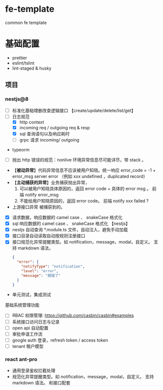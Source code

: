 # fe-template
common fe template


# 基础配置
- prettier
- eslint/tslint 
- lint-staged & husky 

## 项目

### nestjs@8
- [ ] 标准化基础增删改查逻辑接口 【create/update/delete/list/get】
- [ ] 日志规范
  - [x] http context 
  - [x] incoming req / outgoing req & resp 
  - [x] sql 查询语句以及响应耗时 
  - [ ] grpc 请求 incoming/ outgoing 
- typeorm 
- [ ]  抛出 http 错误的规范：nonlive 环境异常信息尽可能详尽，带 stack 。
  - 【**被动异常**】代码异常信息不应该被用户知晓。统一响应 error_code = -1 + error_msg server error （例如 xxx undefined ，duplicated record）
  - 【**主动捕获的异常**】业务捕获抛出异常，
    1. 可以被用户知晓具体原因的，返回 error code + 具体的 error msg 。 前端 notify error_msg
    2. 不能给用户知晓原因的，返回 error code。 前端 notify xxx failed ?
  - 上游接口异常 被捕获到的。
- [x] 请求数据，响应数据的 camel case 、 snakeCase 格式化
- [x] sql 响应数据的 camel case 、 snakeCase 格式化 【nestjs】
- [x] nestjs 自动查询 *.module.ts 文件，自动注入，避免手动加载
- [x] 接口目录自动读取自动按规则注册接口
- [x] 接口规范化异常提醒类型。如 notification，message，modal，自定义。 支持 markdown 语法，
   ```json
   {
     "error": {
       "notifyType": "notification",
       "level": "error",
       "message": "报错了"
     }
   }
   ```
- 单元测试，集成测试


基础系统管理功能
- [ ] RBAC 权限管理: https://github.com/casbin/casbin#examples
- [ ] 系统接口访问日志与记录
- [ ] open api 自动配置
- [ ] 审批申请工作流
- [ ] google auth 登录，refresh token / access token 
- [ ] tenant 租户模型 

### react ant-pro
- 通用登录鉴权拦截处理
- 规范化异常提醒类型。如 notification，message，modal，自定义。 支持 markdown 语法。 和接口配套


